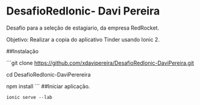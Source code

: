 # DesafioRedIonic- Davi Pereira

Desafio para a seleção de estagiario, da empresa RedRocket.

Objetivo: Realizar a copia do aplicativo Tinder usando Ionic 2.


##Instalação

´´´git clone https://github.com/xdavipereira/DesafioRedIonic-DaviPereira.git

cd DesafioRedIonic-DaviPerereira

npm install
´´´
##Iniciar aplicação.

```
ionic serve --lab
```


